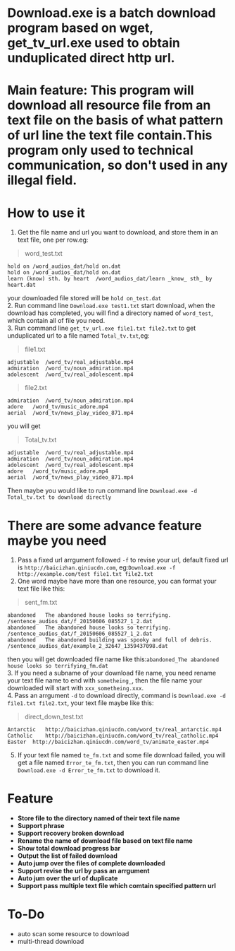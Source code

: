 # Download.exe is a batch download program based on wget, get_tv_url.exe used to obtain unduplicated direct http url.    
# Main feature: This program will download all resource file from an text file on the basis of what pattern of url line the text file contain.This program only used to technical communication, so don't used in any illegal field.  

# How to use it  
1. Get the file name and url you want to download, and store them in an text file, one per row.eg:  
>word_test.txt

```
hold on	/word_audios_dat/hold on.dat
hold on	/word_audios_dat/hold on.dat
learn (know) sth. by heart	/word_audios_dat/learn _know_ sth_ by heart.dat
```
your downloaded file stored will be `hold on_test.dat`  
2. Run command line `Download.exe test1.txt` start download, when the download has completed, you will find a directory named of `word_test`, which contain all of file you need.  
3. Run command line `get_tv_url.exe file1.txt file2.txt` to get unduplicated url to a file named `Total_tv.txt`,eg:  
>file1.txt

```
adjustable	/word_tv/real_adjustable.mp4
admiration	/word_tv/noun_admiration.mp4
adolescent	/word_tv/real_adolescent.mp4
```
>file2.txt

```
admiration	/word_tv/noun_admiration.mp4
adore	/word_tv/music_adore.mp4
aerial	/word_tv/news_play_video_871.mp4
```
you will get   
>Total_tv.txt

```
adjustable	/word_tv/real_adjustable.mp4
admiration	/word_tv/noun_admiration.mp4
adolescent	/word_tv/real_adolescent.mp4
adore	/word_tv/music_adore.mp4
aerial	/word_tv/news_play_video_871.mp4
```
Then maybe you would like to run command line `Download.exe -d Total_tv.txt to download directly`

# There are some advance feature maybe you need   
1. Pass a fixed url arrgument followed `-f` to revise your url, default fixed url is `http://baicizhan.qiniucdn.com`, eg:`Download.exe -f http://example.com/test file1.txt file2.txt`  
2. One word maybe have more than one resource, you can format your text file like this:   
>sent_fm.txt

```
abandoned	The abandoned house looks so terrifying.	/sentence_audios_dat/f_20150606_085527_1_2.dat
abandoned	The abandoned house looks so terrifying.	/sentence_audios_dat/f_20150606_085527_1_2.dat
abandoned	The abandoned building was spooky and full of debris.	/sentence_audios_dat/example_2_32647_1359437098.dat
```
then you will get downloaded file name like this:`abandoned_The abandoned house looks so terrifying_fm.dat`    
3. If you need a subname of your download file name, you need rename your text file name to end with `sometheing_`, then the file name your downloaded will start with `xxx_sometheing.xxx`.   
4. Pass an arrgument `-d` to download directly, command is `Download.exe -d file1.txt file2.txt`, your text file maybe like this:  
>direct_down_test.txt

```
Antarctic	http://baicizhan.qiniucdn.com/word_tv/real_antarctic.mp4
Catholic	http://baicizhan.qiniucdn.com/word_tv/real_catholic.mp4
Easter	http://baicizhan.qiniucdn.com/word_tv/animate_easter.mp4
```
5. If your text file named `te_fm.txt` and some file download failed, you will get a file named `Error_te_fm.txt`, then you can run command line `Download.exe -d Error_te_fm.txt` to download it.  


# Feature  
* **Store file to the directory named of their text file name**
* **Support phrase**
* **Support recovery broken download**
* **Rename the name of download file based on text file name**
* **Show total download progress bar**
* **Output the list of failed download**
* **Auto jump over the files of complete downloaded**
* **Support revise the url by pass an arrgument**
* **Auto jum over the url of duplicate**
* **Support pass multiple text file which comtain specified pattern url**

# To-Do  
* auto scan some resource to download
* multi-thread download


